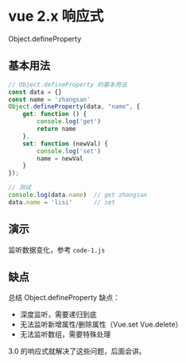 # vue 2.x 响应式

Object.defineProperty 

## 基本用法

```js
// Object.defineProperty 的基本用法
const data = {}
const name = 'zhangsan'
Object.defineProperty(data, "name", {
    get: function () {
        console.log('get')
        return name  
    },
    set: function (newVal) {
        console.log('set')
        name = newVal
    }
});

// 测试
console.log(data.name)  // get zhangsan
data.name = 'lisi'      // set
```

## 演示

监听数据变化，参考 `code-1.js`

## 缺点

总结 Object.defineProperty 缺点：

- 深度监听，需要递归到底
- 无法监听新增属性/删除属性（Vue.set Vue.delete）
- 无法监听数组，需要特殊处理

3.0 的响应式就解决了这些问题，后面会讲。
